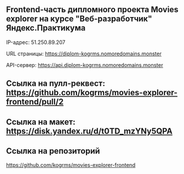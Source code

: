 ## Frontend-часть дипломного проекта Movies explorer на курсе "Веб-разработчик" Яндекс.Практикума

IP-адрес: 51.250.89.207

URL страницы: https://diplom-kogrms.nomoredomains.monster

API-сервер: https://api.diplom-kogrms.nomoredomains.monster

## Ссылка на пулл-реквест: https://github.com/kogrms/movies-explorer-frontend/pull/2

## Ссылка на макет: https://disk.yandex.ru/d/t0TD_mzYNy5QPA

## Ссылка на репозиторий
https://github.com/kogrms/movies-explorer-frontend